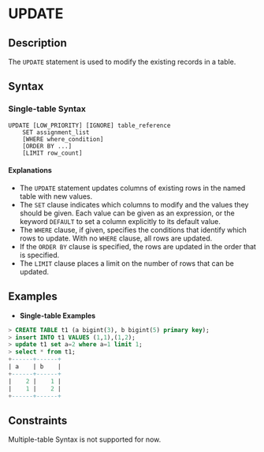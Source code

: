 # **UPDATE**

## **Description**

The `UPDATE` statement is used to modify the existing records in a table.

## **Syntax**

### **Single-table Syntax**

```
UPDATE [LOW_PRIORITY] [IGNORE] table_reference
    SET assignment_list
    [WHERE where_condition]
    [ORDER BY ...]
    [LIMIT row_count]
```

#### Explanations

+ The `UPDATE` statement updates columns of existing rows in the named table with new values.  
+ The `SET` clause indicates which columns to modify and the values they should be given. Each value can be given as an expression, or the keyword `DEFAULT` to set a column explicitly to its default value.
+ The `WHERE` clause, if given, specifies the conditions that identify which rows to update. With no `WHERE` clause, all rows are updated.
+ If the `ORDER BY` clause is specified, the rows are updated in the order that is specified.
+ The `LIMIT` clause places a limit on the number of rows that can be updated.

## **Examples**

- **Single-table Examples**

```sql
> CREATE TABLE t1 (a bigint(3), b bigint(5) primary key);
> insert INTO t1 VALUES (1,1),(1,2);
> update t1 set a=2 where a=1 limit 1;
> select * from t1;
+------+------+
| a    | b    |
+------+------+
|    2 |    1 |
|    1 |    2 |
+------+------+
```

## **Constraints**

Multiple-table Syntax is not supported for now.
